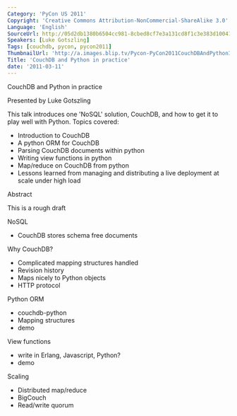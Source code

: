 ```yaml
---
Category: 'PyCon US 2011'
Copyright: 'Creative Commons Attribution-NonCommercial-ShareAlike 3.0'
Language: 'English'
SourceUrl: http://05d2db1380b6504cc981-8cbed8cf7e3a131cd8f1c3e383d10041.r93.cf2.rackcdn.com/pycon-us-2011/429_couchdb-and-python-in-practice.mp4
Speakers: [Luke Gotszling]
Tags: [couchdb, pycon, pycon2011]
ThumbnailUrl: 'http://a.images.blip.tv/Pycon-PyCon2011CouchDBAndPythonInPractice776.png'
Title: 'CouchDB and Python in practice'
date: '2011-03-11'
---
```

CouchDB and Python in practice

Presented by Luke Gotszling

This talk introduces one 'NoSQL' solution, CouchDB, and how to get it to play
well with Python. Topics covered:

  * Introduction to CouchDB 
  * A python ORM for CouchDB 
  * Parsing CouchDB documents within python 
  * Writing view functions in python 
  * Map/reduce on CouchDB from python 
  * Lessons learned from managing and distributing a live deployment at scale under high load 

Abstract

This is a rough draft

NoSQL

  * CouchDB stores schema free documents 

Why CouchDB?

  * Complicated mapping structures handled 
  * Revision history 
  * Maps nicely to Python objects 
  * HTTP protocol 

Python ORM

  * couchdb-python 
  * Mapping structures 
  * demo 

View functions

  * write in Erlang, Javascript, Python? 
  * demo 

Scaling

  * Distributed map/reduce 
  * BigCouch 
  * Read/write quorum 
